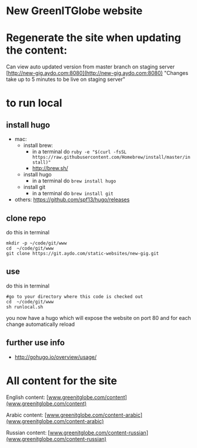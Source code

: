 # New GreenITGlobe website

# Regenerate the site when updating the content:

Can view auto updated version from master branch on staging server [http://new-gig.aydo.com:8080](http://new-gig.aydo.com:8080) "Changes take up to 5 minutes to be live on staging server"

# to run local

## install hugo
- mac: 
    - install brew: 
        - in a terminal do ```ruby -e "$(curl -fsSL https://raw.githubusercontent.com/Homebrew/install/master/install)"```
        - http://brew.sh/
    - install hugo
        - in a terminal do ```brew install hugo```
    - install git
        - in a terminal do ```brew install git```
- others: https://github.com/spf13/hugo/releases

## clone repo 

do this in terminal
```
mkdir -p ~/code/git/www
cd  ~/code/git/www
git clone https://git.aydo.com/static-websites/new-gig.git
```

## use
do this in terminal
```
#go to your directory where this code is checked out
cd  ~/code/git/www
sh runlocal.sh
```

you now have a hugo which will expose the website on port 80 and for each change automatically reload

## further use info
- http://gohugo.io/overview/usage/

# All content for the site

English content:
[www.greenitglobe.com/content](www.greenitglobe.com/content)

Arabic content:
[www.greenitglobe.com/content-arabic](www.greenitglobe.com/content-arabic)

Russian content:
[www.greenitglobe.com/content-russian](www.greenitglobe.com/content-russian)

